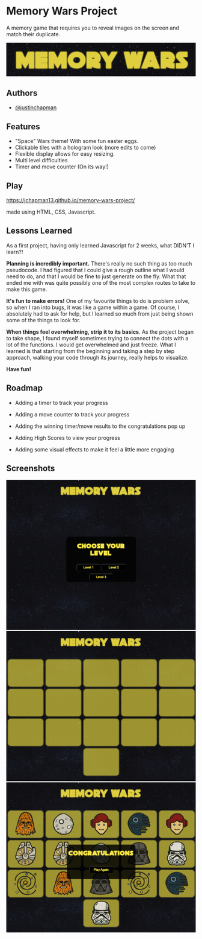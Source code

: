 # Memory Wars Project

A memory game that requires you to reveal images on the screen and match their duplicate.

![App Screenshot](https://github.com/JChapman13/memory-wars-project/blob/gh-pages/imgs/title.png)

## Authors

- [@justinchapman](https://github.com/JChapman13)

## Features

- "Space" Wars theme! With some fun easter eggs.
- Clickable tiles with a hologram look (more edits to come)
- Flexible display allows for easy resizing.
- Multi level difficulties
- Timer and move counter (On its way!)

## Play

https://jchapman13.github.io/memory-wars-project/

made using HTML, CSS, Javascript.

## Lessons Learned

As a first project, having only learned Javascript for 2 weeks, what DIDN'T I learn?!

**Planning is incredibly important.** There's really no such thing as too much pseudocode. I had figured that I could give a rough outline what I would need to do, and that I would be fine to just generate on the fly. What that ended me with was quite possibly one of the most complex routes to take to make this game.

**It's fun to make errors!** One of my favourite things to do is problem solve, so when I ran into bugs, it was like a game within a game. Of course, I absolutely had to ask for help, but I learned so much from just being shown some of the things to look for.

**When things feel overwhelming, strip it to its basics**. As the project began to take shape, I found myself sometimes trying to connect the dots with a lot of the functions. I would get overwhelmed and just freeze. What I learned is that starting from the beginning and taking a step by step approach, walking your code through its journey, really helps to visualize.

**Have fun!**

## Roadmap

- Adding a timer to track your progress

- Adding a move counter to track your progress

- Adding the winning timer/move results to the congratulations pop up

- Adding High Scores to view your progress

- Adding some visual effects to make it feel a little more engaging

## Screenshots

![App Screenshot](https://github.com/JChapman13/memory-wars-project/blob/gh-pages/imgs/start.png)
![App Screenshot](https://github.com/JChapman13/memory-wars-project/blob/gh-pages/imgs/play.png)
![App Screenshot](https://github.com/JChapman13/memory-wars-project/blob/gh-pages/imgs/win.png)
